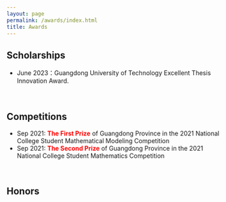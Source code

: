 ```yaml
---
layout: page
permalink: /awards/index.html
title: Awards
---
```


## Scholarships

- June 2023：Guangdong University of Technology Excellent Thesis Innovation Award.
<br>

## Competitions

- Sep 2021: **<font color='red'>The First Prize</font>** of Guangdong Province in the 2021 National College Student Mathematical Modeling Competition  
- Sep 2021: **<font color='red'>The Second Prize</font>** of Guangdong Province in the 2021 National College Student Mathematics Competition  
<br>

## Honors

<br>



